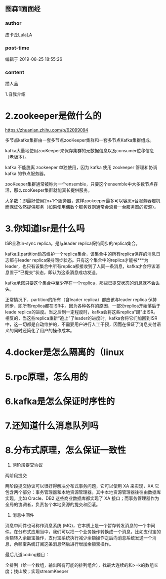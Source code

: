 ## 图森1面面经
### author 
皮卡丘LulaLA
### post-time 

编辑于  2019-08-25 18:55:26
### content 
<div class="post-topic-des nc-post-content">
 <p>
  攒人品
 </p>
 <p>
  1.自我介绍
 </p>
 <h1>
  2.zookeeper是做什么的
 </h1>
 <p>
  <a href="https://zhuanlan.zhihu.com/p/62099094" target="_blank">
   https://zhuanlan.zhihu.com/p/62099094
  </a>
 </p>
 <p>
  多节点kafka集群由一套多节点zooKeeper集群和一套多节点Kafka集群组成。
 </p>
 <p>
  kafka大量地使用zooKeeper来保存集群的元数据信息以及consumer位移信息（老版本）。
 </p>
 <p>
  kafka 不能脱离 zookeeper 单独使用，因为 kafka 使用 zookeeper 管理和协调 kafka 的节点服务器。
 </p>
 <p>
  zooKeeper集群通常被称为一个ensemble，只要这个ensemble中大多数节点存活，那么zooKeeper集群就能真长提供服务。
 </p>
 <p>
  大多数：即最好使用2n+1个服务器，这样zookeeper最多可以容忍n台服务器宕机而保证依然提供服务（如果使用偶数个服务器则通常会浪费一台服务器的资源）。
 </p>
 <h1>
  3.你知道lsr是什么吗
 </h1>
 <p>
  ISR全称in-sync replica，是与leader replica保持同步的replica集合。
 </p>
 <p>
  kafka未partition动态维护一个replica集合，该集合中的所有replica保存的消息日志都与leader replica保持同步状态。只有这个集合中的replica才能被***为leader，也只有该集合中所有replica都接收到了人同一条消息，kafka才会将该消息置于"已提交"状态，即认为这条消息成功发送。
 </p>
 <p>
  kafka承诺只要这个集合中至少存在一个replica，那些已提交状态的消息就不会丢失。
 </p>
 <p>
  正常情况下，partition的所有（含leader replica）都应该与leader replica 保持同步，即所有replica都在ISR中。因为各种各样的原因，一部分replica开始落后于leade replica的进度。当之后到一定程度时，kafka会将这些replica”踢"出ISR。相反的，当这些replica重新“追上”了leader的进度时，kafka会将它们加回到ISR中，这一切都是自动维护的，不需要用户进行人工干预，因而在保证了消息交付语义的同时还简化了用户的操作成本。
 </p>
 <h1>
  4.docker是怎么隔离的（linux
 </h1>
 <h1>
  5.rpc原理，怎么用的
 </h1>
 <h1>
  6.kafka是怎么保证时序性的
 </h1>
 <h1>
  7.还知道什么消息队列吗
 </h1>
 <h1>
  8.分布式原理，怎么保证一致性
 </h1>
 <ol>
  <li>
   两阶段提交协议
  </li>
 </ol>
 <p>
  两阶段提交
 </p>
 <p>
  两阶段提交协议可以很好得解决分布式事务问题，它可以使用 XA 来实现，XA 它包含两个部分：事务管理器和本地资源管理器。其中本地资源管理器往往由数据库实现，比如 Oracle、DB2 这些商业数据库都实现了 XA 接口；而事务管理器作为全局的协调者，负责各个本地资源的提交和回滚。
 </p>
 <ol>
  <li>
   消息中间件
  </li>
 </ol>
 <p>
  消息中间件也可称作消息系统 (MQ)，它本质上是一个暂存转发消息的一个中间件。在分布式应用当中，我们可以把一个业务操作转换成一个消息，比如支付宝的余额转入余额宝操作，支付宝系统执行减少余额操作之后向消息系统发送一个消息，余额宝系统订阅这条消息然后进行增加余额宝操作。
 </p>
 <p>
  最后几道coding题目：
 </p>
 <p>
  全排列（给一个数组，输出所有可能的排列组合），找最大连续的和&gt;=k的数组长度；找山坡；实现streamKeeper
 </p>
</div>
